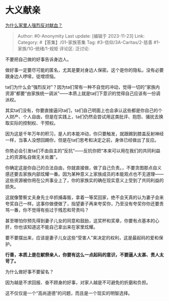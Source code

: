 # 大义献亲
[为什么家里人强烈反对献血？](https://www.zhihu.com/question/459090070/answer/3299788114)

> Author: #0-Anonymity
> Last update: [编辑于 2023-11-23]
> Link:
> Category: #【答集】/01-家族答集 
> Tag: #3-信仰/3A-Caritas/2-慈善 #1-家族/1G-统绪/1-规矩 
> 评论区:
> 泛讨论:

不要把自己做的好事告诉身边人。

做好事一定要尽可能的匿名，尤其是要对身边人保密。这个是你的隐私，没有必要跟身边人啰嗦，徒增烦恼。

ta们为什么会“强烈反对”？因为ta们常有一种不自觉的冲动，觉得一切的“家族内资源”都要“由家族统一调派”——本质上就是ta们下意识的觉得自己应该有一份调派权。

其实ta们没有，你要直接逼问ta们，ta们自己明面上也会承认这些都是你自己的个人财产、个人自由，但是在实践上，ta们仍然会尝试用这类批评、抱怨、骚扰去换取实际的控制权、干预权。

因为这是千年万年的积习，是人的本能冲动，你只要触发，就跟踢到膝盖反射神经一样，当事人没想回踢你，但是在ta们思考和决定之前，身体已经做出了反应。

你势必会引发ta们不由自主的“反抗”——反抗你把“本来可以用在我们的共同利益上的资源私自做无关处置”。

你确定这是你自己的合法自由，你就直接做，做了自己负责。，不要贪图那点自义感还要去家族内部炫耀一番。因为某种意义上家族成员的本能观点也不无道理——这些资源被你用在公共事业上了，你的家族实的确在现实意义上受到了共同利益的损失。

这就像警察丈夫身先士卒抓捕毒贩，拿着一等奖回家，绝不会天真的认为妻子会来夸奖自己一样。这事你做便做了，指望妻子再来夸奖你，乃至没有夸奖你你还要责骂一番，你不觉得有些过于残忍和苛责吗？

甚至哪怕你预先得到妻子儿女的同意和鼓励，这奖杯和奖章，你要有点基本的心肝，你也该知道这不能自己拿出来在家里炫耀。

要不要摆出来，应该是妻子儿女这些“受害人”来决定的权利，这是最起码的爱和保护。

**行善，本质上是在献祭亲人，你要有这么一点起码的意识，不要逼人太甚、责人太苛了。**

为什么做好事不要留名？

因为越是不求回报、奋不顾身的好事，对家人越是不可避免的折磨和负担。

这不仅仅是一个“高尚道德”的问题，而且是一个现实的明智选择。